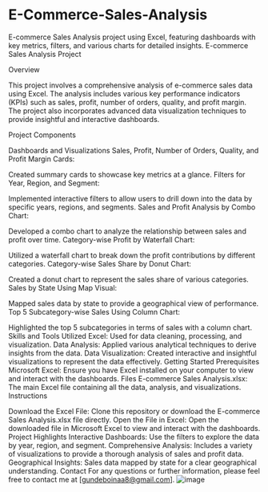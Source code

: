 # E-Commerce-Sales-Analysis
E-commerce Sales Analysis project using Excel, featuring dashboards with key metrics, filters, and various charts for detailed insights.
E-commerce Sales Analysis Project

Overview

This project involves a comprehensive analysis of e-commerce sales data using Excel. The analysis includes various key performance indicators (KPIs) such as sales, profit, number of orders, quality, and profit margin. The project also incorporates advanced data visualization techniques to provide insightful and interactive dashboards.

Project Components

Dashboards and Visualizations
Sales, Profit, Number of Orders, Quality, and Profit Margin Cards:

Created summary cards to showcase key metrics at a glance.
Filters for Year, Region, and Segment:

Implemented interactive filters to allow users to drill down into the data by specific years, regions, and segments.
Sales and Profit Analysis by Combo Chart:

Developed a combo chart to analyze the relationship between sales and profit over time.
Category-wise Profit by Waterfall Chart:

Utilized a waterfall chart to break down the profit contributions by different categories.
Category-wise Sales Share by Donut Chart:

Created a donut chart to represent the sales share of various categories.
Sales by State Using Map Visual:

Mapped sales data by state to provide a geographical view of performance.
Top 5 Subcategory-wise Sales Using Column Chart:

Highlighted the top 5 subcategories in terms of sales with a column chart.
Skills and Tools Utilized
Excel: Used for data cleaning, processing, and visualization.
Data Analysis: Applied various analytical techniques to derive insights from the data.
Data Visualization: Created interactive and insightful visualizations to represent the data effectively.
Getting Started
Prerequisites
Microsoft Excel: Ensure you have Excel installed on your computer to view and interact with the dashboards.
Files
E-commerce Sales Analysis.xlsx: The main Excel file containing all the data, analysis, and visualizations.
Instructions

Download the Excel File:
Clone this repository or download the E-commerce Sales Analysis.xlsx file directly.
Open the File in Excel:
Open the downloaded file in Microsoft Excel to view and interact with the dashboards.
Project Highlights
Interactive Dashboards: Use the filters to explore the data by year, region, and segment.
Comprehensive Analysis: Includes a variety of visualizations to provide a thorough analysis of sales and profit data.
Geographical Insights: Sales data mapped by state for a clear geographical understanding.
Contact
For any questions or further information, please feel free to contact me at [gundeboinaa8@gmail.com].
![image](https://github.com/AnilGundeboina/E-Commerce-Sales-Analysis/assets/167597879/0ecd8afe-80ac-403a-9c6f-a760c9839f83)


